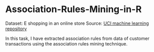 # Association-Rules-Mining-in-R
Dataset: E shopping in an online store
Source: <a href= "https://archive.ics.uci.edu/ml/datasets/clickstream+data+for+online+shopping" target = "_blank"> UCI machine learning repository</a>

In this task, I have extracted association rules from data of customer transactions using the association rules mining technique.